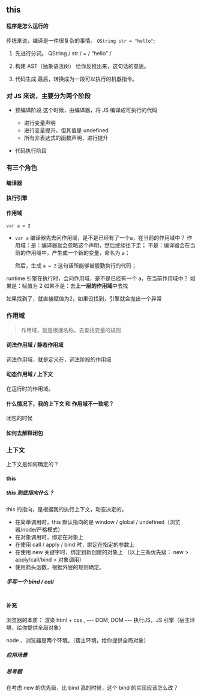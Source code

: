 ## this

#### 程序是怎么运行的
传统来说，编译是一件很复杂的事情。
`QString str = "hello"`;
1. 先进行分词。
QString / str / = / "hello" /

2. 构建 AST（抽象语法树）
给你反推出来，这句话的意思。

3. 代码生成
最后，转换成为一段可以执行的机器指令。

### 对 JS 来说，主要分为两个阶段
- 预编译阶段  这个时候，由编译器，将 JS 编译成可执行的代码
  - 进行变量声明
  - 进行变量提升，但其值是 undefined
  - 所有非表达式的函数声明，进行提升

- 代码执行阶段


### 有三个角色

#### 编译器
#### 执行引擎
#### 作用域

`var a = 2`

- `var a`
编译器先去问作用域，是不是已经有了一个a，在当前的作用域中？
  作用域：是：编译器就会忽略这个声明，然后继续往下走；
       不是：编译器会在当前的作用域中，产生成一个新的变量，命名为 a；
  
  然后，生成 `a = 2` 这句话所能够被殷勤执行的代码；

runtime
引擎在执行时，会问作用域，是不是已经有一个 a，在当前作用域中？
      如果是：赋值为 2
     如果不是：去**上一层的作用域**中去找

如果找到了，就直接赋值为2，如果没找到，引擎就会抛出一个异常

### 作用域
> 作用域，就是根据名称，去查找变量的规则

#### 词法作用域 / 静态作用域
词法作用域，就是定义在，词法阶段的作用域

#### 动态作用域 / 上下文
在运行时的作用域。

#### 什么情况下，我的上下文 和 作用域不一致呢？
闭包的时候

#### 如何去解释闭包

### 上下文

上下文是如何确定的？

#### this

##### this 到底指向什么？
this 的指向，是根据我的执行上下文，动态决定的。
- 在简单调用时，this 默认指向的是 window / global / undefined（浏览器/node/严格模式）
- 在对象调用时，绑定在对象上
- 在使用 call / apply / bind 时，绑定在指定的参数上
- 在使用 new 关键字时，绑定到新创建的对象上
（以上三条优先级： new > apply/call/bind > 对象调用）
- 使用箭头函数，根据外层的规则确定。


##### 手写一个 bind / call

```js

```


#### 补充

浏览器的本质：
渲染 html + css , --- DOM,  DOM ---  执行JS，JS 引擎（宿主环境，给你提供全局对象）

node 、浏览器是两个环境。（宿主环境，给你提供全局对象）

##### 应用场景
##### 思考题
在考虑 new 的优先级，比 bind 高的时候，这个 bind 的实现应该怎么改？